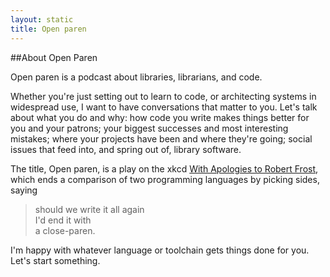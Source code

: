 ```yaml
---
layout: static
title: Open paren
---
```


##About Open Paren

Open paren is a podcast about libraries, librarians, and code.

Whether you're just setting out to learn to code, or architecting systems in widespread use, I want to have conversations that matter to you. Let's talk about what you do and why: how code you write makes things better for you and your patrons; your biggest successes and most interesting mistakes; where your projects have been and where they're going; social issues that feed into, and spring out of,  library software.

The title, Open paren, is a play on the xkcd [With Apologies to Robert Frost](https://xkcd.com/312/), which ends a comparison of two programming languages by picking sides, saying 

> should we write it all again  
> I'd end it with   
> a close-paren.

I'm happy with whatever language or toolchain gets things done for you. Let's start something.
